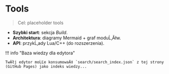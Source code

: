 # Tools

> Cel: placeholder tools

- **Szybki start**: sekcja _Build_.
- **Architektura**: diagramy Mermaid + graf moduĹ‚Ăłw.
- **API**: przykĹ‚ady Lua/C++ (do rozszerzenia).

!!! info "Baza wiedzy dla edytora"

    TwĂłj edytor moĹĽe konsumowaÄ‡ `search/search_index.json` z tej strony (GitHub Pages) jako indeks wiedzy...
